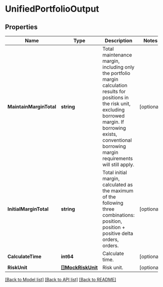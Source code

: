 # UnifiedPortfolioOutput

## Properties

Name | Type | Description | Notes
------------ | ------------- | ------------- | -------------
**MaintainMarginTotal** | **string** | Total maintenance margin, including only the portfolio margin calculation results for positions in the risk unit,  excluding borrowed margin. If borrowing exists, conventional borrowing margin requirements will still apply. | [optional] 
**InitialMarginTotal** | **string** | Total initial margin, calculated as the maximum of the following three combinations: position,  position + positive delta orders, orders. | [optional] 
**CalculateTime** | **int64** | Calculate time. | [optional] 
**RiskUnit** | [**[]MockRiskUnit**](MockRiskUnit.md) | Risk unit. | [optional] 

[[Back to Model list]](../README.md#documentation-for-models) [[Back to API list]](../README.md#documentation-for-api-endpoints) [[Back to README]](../README.md)


